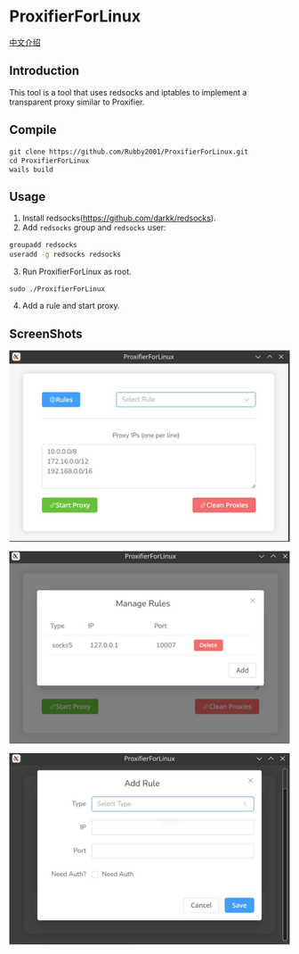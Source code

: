 # ProxifierForLinux

 [中文介绍](README_zh.md) 

## Introduction

This tool is a tool that uses redsocks and iptables to implement a transparent proxy similar to Proxifier.

## Compile

```
git clone https://github.com/Rubby2001/ProxifierForLinux.git
cd ProxifierForLinux
wails build
```

## Usage

1. Install redsocks(https://github.com/darkk/redsocks).
2. Add `redsocks` group and `redsocks` user:

```bash
groupadd redsocks
useradd -g redsocks redsocks
```

3. Run ProxifierForLinux as root.

```
sudo ./ProxifierForLinux
```

4. Add a rule and start proxy.

## ScreenShots

![image-20241224085624035](./assets/image-20241224085624035.png)



![image-20241224085647392](./assets/image-20241224085647392.png)

![image-20241224085716495](./assets/image-20241224085716495.png)



